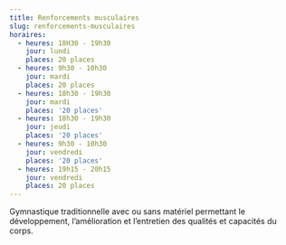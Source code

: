 ```yaml
---
title: Renforcements musculaires
slug: renforcements-musculaires
horaires:
  - heures: 18H30 - 19h30
    jour: lundi
    places: 20 places
  - heures: 9h30 - 10h30
    jour: mardi
    places: 20 places
  - heures: 18h30 - 19h30
    jour: mardi
    places: '20 places'
  - heures: 18h30 - 19h30
    jour: jeudi
    places: '20 places'
  - heures: 9h30 - 10h30
    jour: vendredi
    places: '20 places'
  - heures: 19h15 - 20h15
    jour: vendredi
    places: 20 places
---
```


Gymnastique traditionnelle avec ou sans matériel permettant le développement, l’amélioration et l’entretien des qualités
et capacités du corps.
